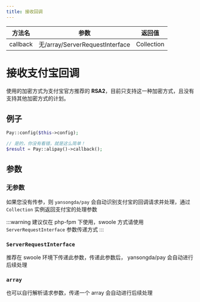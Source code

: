 ```yaml
---
title: 接收回调
---
```


| 方法名 | 参数 | 返回值 |
| :---: | :---: | :---: |
| callback | 无/array/ServerRequestInterface | Collection |

# 接收支付宝回调

使用的加密方式为支付宝官方推荐的 **RSA2**，目前只支持这一种加密方式，且没有支持其他加密方式的计划。

## 例子

```php
Pay::config($this->config);

// 是的，你没有看错，就是这么简单！
$result = Pay::alipay()->callback();
```

## 参数

### 无参数

如果您没有传参，则 `yansongda/pay` 会自动识别支付宝的回调请求并处理，通过 `Collection` 实例返回支付宝的处理参数

:::warning
建议仅在 php-fpm 下使用，swoole 方式请使用 `ServerRequestInterface` 参数传递方式
:::

### `ServerRequestInterface`

推荐在 swoole 环境下传递此参数，传递此参数后， yansongda/pay 会自动进行后续处理

### `array`

也可以自行解析请求参数，传递一个 array 会自动进行后续处理
